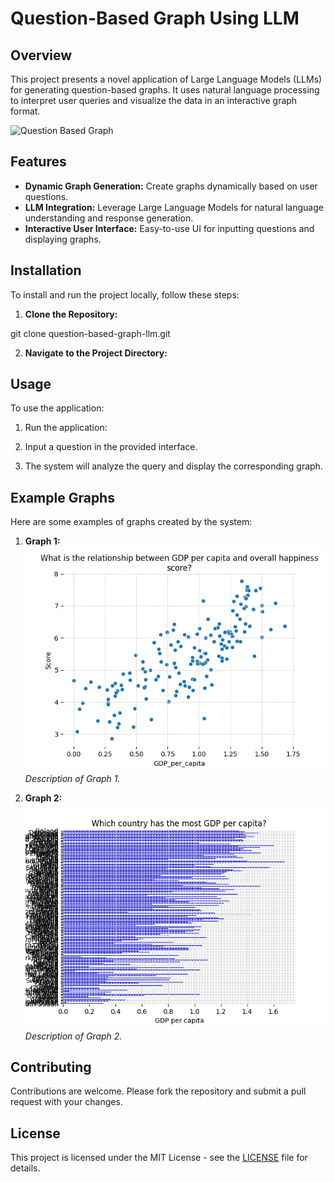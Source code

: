 # Question-Based Graph Using LLM

## Overview

This project presents a novel application of Large Language Models (LLMs) for generating question-based graphs. It uses natural language processing to interpret user queries and visualize the data in an interactive graph format.

![Question Based Graph](question_based_graph.gif)

## Features

- **Dynamic Graph Generation:** Create graphs dynamically based on user questions.
- **LLM Integration:** Leverage Large Language Models for natural language understanding and response generation.
- **Interactive User Interface:** Easy-to-use UI for inputting questions and displaying graphs.

## Installation

To install and run the project locally, follow these steps:

1. **Clone the Repository:**

git clone question-based-graph-llm.git


2. **Navigate to the Project Directory:**


## Usage

To use the application:

1. Run the application:

2. Input a question in the provided interface.
3. The system will analyze the query and display the corresponding graph.

## Example Graphs

Here are some examples of graphs created by the system:

1. **Graph 1:**
![Example Graph 1](filename.png)
*Description of Graph 1.*

2. **Graph 2:**
![Example Graph 2](filename1.png)
*Description of Graph 2.*

## Contributing

Contributions are welcome. Please fork the repository and submit a pull request with your changes.

## License

This project is licensed under the MIT License - see the [LICENSE](LICENSE) file for details.

